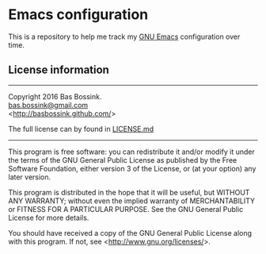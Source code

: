 # Emacs configuration
This is a repository to help me track my [GNU Emacs](https://www.gnu.org/software/emacs/) configuration over time.

## License information

----------

Copyright 2016 Bas Bossink.  
bas.bossink@gmail.com  
&lt;<http://basbossink.github.com/>&gt;

The full license can by found in [LICENSE.md](https://github.com/basbossink/emacs-configuration/raw/master/LICENSE.md "License")

----------

This program is free software: you can redistribute it and/or modify
it under the terms of the GNU General Public License as published by
the Free Software Foundation, either version 3 of the License, or
(at your option) any later version.

This program is distributed in the hope that it will be useful,
but WITHOUT ANY WARRANTY; without even the implied warranty of
MERCHANTABILITY or FITNESS FOR A PARTICULAR PURPOSE.  See the
GNU General Public License for more details.

You should have received a copy of the GNU General Public License
along with this program.  If not, see &lt;<http://www.gnu.org/licenses/>&gt;.

